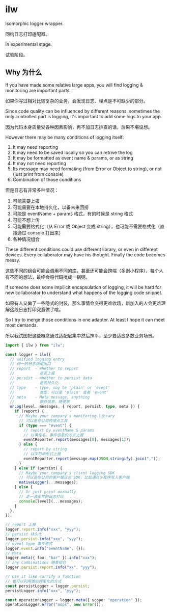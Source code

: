 # ilw

Isomorphic logger wrapper.

同构日志打印适配器。

In experimental stage.

试验阶段。

## Why 为什么

If you have made some relative large apps, you will find logging & monitoring are important parts.

如果你写过相对比较复杂的业务，会发现日志、埋点是不可缺少的部分。

Since code quality can be influenced by different reasons, sometimes the only controlled part is logging, it's important to add some logs to your app.

因为代码本身质量受各种因素影响，再不加日志排查的话，后果不堪设想。

However there may be many conditions of logging itself:

1. It may need reporting
2. It may need to be saved locally so you can retrive the log
3. It may be formatted as event name & params, or as string
4. It may not need reporting
5. Its message may need formating (from Error or Object to string), or not (just print from console)
6. Combination of those conditions

但是日志有非常多种情况：

1. 可能需要上报
2. 可能需要在本地持久化，以备未来回捞
3. 可能是 eventName + params 格式，有的时候是 string 格式
4. 可能不想上传
5. 可能需要格式化（从 Error 或 Object 变成 string），也可能不需要格式化（直接通过 console 打出来）
6. 各种情况组合

These different conditions could use different library, or even in different devices. Every collaborator may have his thought. Finally the code becomes messy. 

这些不同的组合可能会调用不同的库，甚至还可能会跨端（多谢小程序），每个人有不同的想法，最终会将代码搅成一锅粥。

If someone does some impilicit encapsulation of logging, it will be hard for new collaborator to understand what happens of the logging code snippet.

如果有人又做了一些隐式的封装，那么事情会变得更难收场，新加入的人会更难理解这段日志打印究竟做了啥。

So I try to merge those conditions in one adapter. At least I hope it can meet most demands.

所以我试图把这些概念通过适配层集中然后抹平，至少要适应多数业务场景。

```ts
import { ilw } from "ilw";

const logger = ilw({
  // unified logging entry
  // 统一的日志调用出口
  // report  - Whether to report
  //           是否上报
  // persist - Whether to persist data
  //           是否持久化
  // type    - type, may be 'plain' or 'event'
  //           类型，可以是 'plain' 或者 'event'
  // meta    - Meta message, anything
  //           额外信息，随便放
  onLog(level, messages, { report, persist, type, meta }) {
    if (report) {
      // Maybe your company's monitoring library
      // 可以是你公司的埋点工具
      if (type === "event") {
        // report by eventName & params
        // 以事件名，事件信息的方式上报
        eventReporter.report(messages[0], messages[1]);
      } else {
        // report by string
        // 以字符串形式上报
        eventReporter.report(message.map(JSON.stringify).join(","));
      }
    } else if (persist) {
      // Maybe your company's client logging SDK
      // 可以是你公司的客户端日志 SDK，比如通过小程序写入客户端
      nativeLogger(...messages);
    } else {
      // Or just print normally.
      // 走一波正常的日志打印
      console[level](...messages);
    }
  },
});

// report 上报
logger.report.info("xxx", "yyy");
// persist 持久化
logger.persist.info("xxx", "yyy");
// event type 事件格式
logger.event.info("eventName", {});
// Meta
logger.meta({ foo: "bar" }).info("xxx");
// any combinations 随意组合
logger.persist.report.info("xx", "yyy");

// Use it like currify a function
// 也可以利用类似柯里化的方式
const persistLogger = logger.persist;
persistLogger.info("xxx", "yyy");

const operationLogger = logger.meta({ scope: "operation" });
operationLogger.error("oops", new Error());
```
